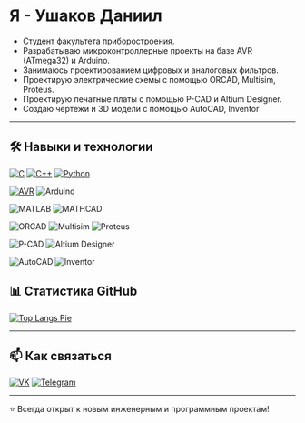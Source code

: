 # Я - Ушаков Даниил

- Студент факультета приборостроения.  
- Разрабатываю микроконтроллерные проекты на базе AVR (ATmega32) и Arduino.  
- Занимаюсь проектированием цифровых и аналоговых фильтров.  
- Проектирую электрические схемы с помощью ORCAD, Multisim, Proteus.
- Проектирую печатные платы с помощью P-CAD и Altium Designer.
- Создаю чертежи и 3D модели с помощью AutoCAD, Inventor
   

---

## 🛠️ Навыки и технологии

[![C](https://img.shields.io/badge/C-4640b8?style=for-the-badge&logo=c&logoColor=white)](https://github.com/stars/daniilmight/lists/c-c)
[![C++](https://img.shields.io/badge/C++-365dbf?style=for-the-badge&logo=cplusplus&logoColor=white)](https://github.com/stars/daniilmight/lists/c-c)
[![Python](https://img.shields.io/badge/Python-F9DC3E?style=for-the-badge&logo=python&logoColor=3776AB)](https://github.com/stars/daniilmight/lists/python)

[![AVR](https://img.shields.io/badge/AVR-ED1C24?style=for-the-badge&logo=atmel&logoColor=white)](https://github.com/stars/daniilmight/lists/avr)
![Arduino](https://img.shields.io/badge/Arduino-00979D?style=for-the-badge&logo=arduino&logoColor=white)

![MATLAB](https://img.shields.io/badge/MATLAB-ff7f0e?style=for-the-badge&logo=mathworks&logoColor=white)
![MATHCAD](https://img.shields.io/badge/MATHCAD-ff5f0e?style=for-the-badge&logo=mathworks&logoColor=white)

![ORCAD](https://img.shields.io/badge/ORCAD-007396?style=for-the-badge&logo=orcad&logoColor=white)
![Multisim](https://img.shields.io/badge/Multisim-8A2BE2?style=for-the-badge&logo=labview&logoColor=white)
![Proteus](https://img.shields.io/badge/Proteus-FF4500?style=for-the-badge&logo=proteus&logoColor=white)

![P-CAD](https://img.shields.io/badge/P_CAD-228B22?style=for-the-badge&logo=altium&logoColor=white)
![Altium Designer](https://img.shields.io/badge/Altium_Designer-FF0000?style=for-the-badge&logo=altiumdesigner&logoColor=white)

![AutoCAD](https://img.shields.io/badge/AutoCAD-CC0000?style=for-the-badge&logo=autocad&logoColor=white)
![Inventor](https://img.shields.io/badge/Inventor-FF6600?style=for-the-badge&logo=autodesk&logoColor=white)

## 📊 Статистика GitHub

[![Top Langs Pie](https://github-profile-summary-cards.vercel.app/api/cards/repos-per-language?username=daniilmight&theme=github_dark&format=pie)](https://github.com/vn7n24fzkq/github-profile-summary-cards)



---

## 📫 Как связаться

[![VK](https://img.shields.io/badge/VK-0077FF?style=for-the-badge&logo=vk&logoColor=white)](https://vk.com/daniil_ushakovvv) [![Telegram](https://img.shields.io/badge/Telegram-26A5E4?style=for-the-badge&logo=telegram&logoColor=white)](https://t.me/Daniil_Ushakovv)

---

⭐ Всегда открыт к новым инженерным и программным проектам!
